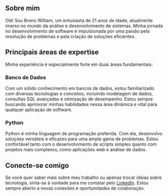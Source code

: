 ## Sobre mim

Olá! Sou Breno William, um entusiasta de 21 anos de idade, atualmente imerso no mundo da análise e desenvolvimento de sistemas. Minha jornada no desenvolvimento de software é impulsionada por uma paixão pela resolução de problemas e pela criação de soluções eficientes.

## Principais áreas de expertise

Minha experiência é especialmente forte em duas áreas fundamentais:

### Banco de Dados

Com um sólido conhecimento em bancos de dados, estou familiarizado com diversas tecnologias e conceitos, incluindo modelagem de dados, consultas SQL avançadas e otimização de desempenho. Estou sempre buscando aprimorar minhas habilidades nessa área dinâmica e vital para qualquer aplicação de software.

### Python

Python é minha linguagem de programação preferida. Com ela, desenvolvo soluções versáteis e eficazes para uma ampla gama de problemas. Estou confortável tanto com o desenvolvimento de scripts simples quanto com projetos mais complexos, como aplicações web e análise de dados.

## Conecte-se comigo

Se você quer saber mais sobre meu trabalho ou apenas trocar ideias sobre tecnologia, sinta-se à vontade para me contatar pelo [LinkedIn](https://www.linkedin.com/in/breno-william-a66370261/). Estou sempre aberto a novas conexões e oportunidades de colaboração.



